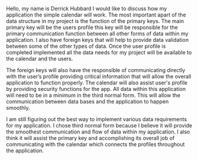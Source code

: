 Hello, my name is Derrick Hubbard I would like to discuss how my application the simple calendar will work. The most important apart of the data structure in my project is the function of the primary keys. The main primary key will be the users profile this key will be responsible for the primary communication function between all other forms of data within my application. I also have foreign keys that will help to provide data validation between some of the other types of data. Once the user profile is completed implemented all the data needs for my project will be available to the calendar and the users.

The foreign keys will also have the responsible of communicating directly with the user’s profile providing critical information that will allow the overall application to function properly. The calendar will also assist user's profile by providing security functions for the app. All data within this application will need to be in a minimum in the third normal form. This will allow the communication between data bases and the application to happen smoothly.

I am still figuring out the best way to implement various data requirements for my application. I chose third normal form because I believe it will provide the smoothest communication and flow of data within my application. I also think it will assist the primary key and accomplishing its overall job of communicating with the calendar which connects the profiles throughout the application.
